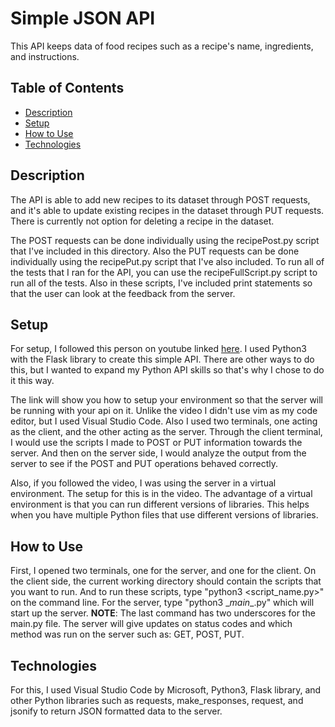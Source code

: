 # Simple JSON API

This API keeps data of food recipes such as a recipe's name, ingredients, and instructions. 

## Table of Contents
* [Description](#description)
* [Setup](#setup)
* [How to Use](#howtouse)
* [Technologies](#technologies)

## Description

The API is able to add new recipes to its dataset through POST requests, and it's able to update existing recipes in the dataset through PUT requests. There is currently not option for deleting a recipe in the dataset. 

The POST requests can be done individually using the recipePost.py script that I've included in this directory. Also the PUT requests can be done individually using the recipePut.py script that I've also included. To run all of the tests that I ran for the API, you can use the recipeFullScript.py script to run all of the tests. Also in these scripts, I've included print statements so that the user can look at the feedback from the server. 

## Setup 

For setup, I followed this person on youtube linked [here](https://www.youtube.com/watch?v=Xw6F4N1j9v4). I used Python3 with the Flask library to create this simple API. There are other ways to do this, but I wanted to expand my Python API skills so that's why I chose to do it this way. 

The link will show you how to setup your environment so that the server will be running with your api on it. Unlike the video I didn't use vim as my code editor, but I used Visual Studio Code. Also I used two terminals, one acting as the client, and the other acting as the server. Through the client terminal, I would use the scripts I made to POST or PUT information towards the server. And then on the server side, I would analyze the output from the server to see if the POST and PUT operations behaved correctly. 

Also, if you followed the video, I was using the server in a virtual environment. The setup for this is in the video. The advantage of a virtual environment is that you can run different versions of libraries. This helps when you have multiple Python files that use different versions of libraries. 

## How to Use

First, I opened two terminals, one for the server, and one for the client. On the client side, the current working directory should contain the scripts that you want to run. And to run these scripts, type "python3 <script_name.py>" on the command line. For the server, type "python3 \__main__.py" which will start up the server. __NOTE__: The last command has two underscores for the main.py file. The server will give updates on status codes and which method was run on the server such as: GET, POST, PUT.

## Technologies

For this, I used Visual Studio Code by Microsoft, Python3, Flask library, and other Python libraries such as requests, make_responses, request, and jsonify to return JSON formatted data to the server.
